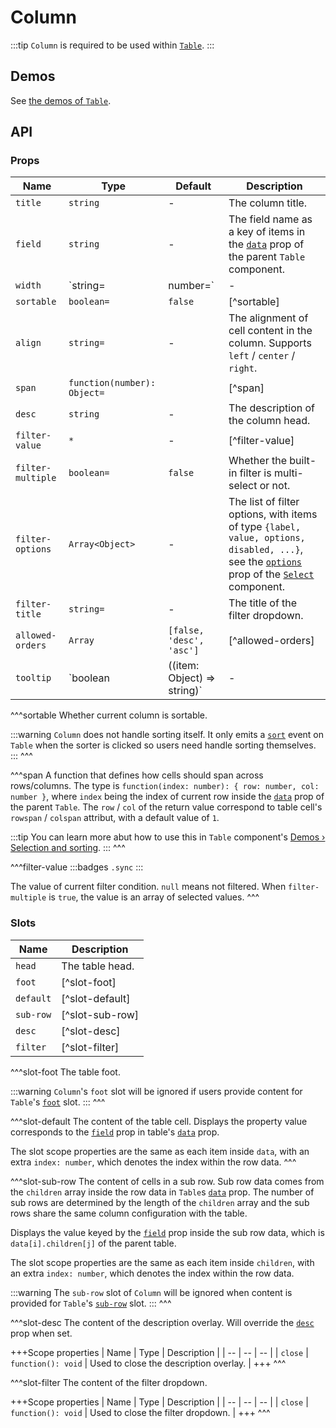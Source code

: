 # Column

:::tip
`Column` is required to be used within [`Table`](./breadcrumb).
:::

## Demos

See [the demos of `Table`](./table#demos).

## API

### Props

| Name | Type | Default | Description |
| -- | -- | -- | -- |
| ``title`` | `string` | - | The column title. |
| ``field`` | `string` | - | The field name as a key of items in the [`data`](./table#props-data) prop of the parent `Table` component. |
| ``width`` | `string=|number=` | - | The column width in `px` value. |
| ``sortable`` | `boolean=` | `false` | [^sortable] |
| ``align`` | `string=` | - | The alignment of cell content in the column. Supports `left` / `center` / `right`. |
| ``span`` | `function(number): Object=` | | [^span] |
| ``desc`` | `string` | - | The description of the column head. |
| ``filter-value`` | `*` | - | [^filter-value] |
| ``filter-multiple`` | `boolean=` | `false` | Whether the built-in filter is multi-select or not. |
| ``filter-options`` | `Array<Object>` | - | The list of filter options, with items of type `{label, value, options, disabled, ...}`, see the [`options`](./select#options) prop of the [`Select`](./select) component. |
| ``filter-title`` | `string=` | - | The title of the filter dropdown. |
| ``allowed-orders`` | `Array` | `[false, 'desc', 'asc']` | [^allowed-orders] |
| ``tooltip`` | `boolean | ((item: Object) => string)` | - | Whether to automatically show tooltips when content overflows. The tooltip displays the field corresponding to the [`field`](#props-field) prop of the [`data`](. /table#props-data) prop of `Table` component the current column belongs to. When being a function, the `item` argument is the entire data item and the returned string will be displayed as tooltip content. |

^^^sortable
Whether current column is sortable.

:::warning
`Column` does not handle sorting itself. It only emits a [`sort`](./table#events-sort) event on `Table` when the sorter is clicked so users need handle sorting themselves.
:::
^^^

^^^span
A function that defines how cells should span across rows/columns. The type is `function(index: number): { row: number, col: number }`, where `index` being the index of current row inside the [`data`](./table#props-data) prop of the parent `Table`. The `row` / `col` of the return value correspond to table cell's `rowspan` / `colspan` attribut, with a default value of `1`.

:::tip
You can learn more abut how to use this in `Table` component's [Demos › Selection and sorting](./table#selection-and-sorting).
:::
^^^

^^^filter-value
:::badges
`.sync`
:::

The value of current filter condition. `null` means not filtered. When `filter-multiple` is `true`, the value is an array of selected values.
^^^

### Slots

| Name | Description |
| -- | -- |
| ``head`` | The table head. |
| ``foot`` | [^slot-foot] |
| ``default`` | [^slot-default] |
| ``sub-row`` | [^slot-sub-row] |
| ``desc`` | [^slot-desc] |
| ``filter`` | [^slot-filter] |

^^^slot-foot
The table foot.

:::warning
`Column`'s `foot` slot will be ignored if users provide content for `Table`'s [`foot`](./table#slots-foot) slot.
:::
^^^

^^^slot-default
The content of the table cell. Displays the property value corresponds to the [`field`](#props-field) prop in table's [`data`](./table#props-data) prop.

The slot scope properties are the same as each item inside `data`, with an extra `index: number`, which denotes the index within the row data.
^^^

^^^slot-sub-row
The content of cells in a sub row. Sub row data comes from the `children` array inside the row data in `Table`s [`data`](./table#props-data) prop. The number of sub rows are determined by the length of the `children` array and the sub rows share the same column configuration with the table.

Displays the value keyed by the [`field`](#props-field) prop inside the sub row data, which is `data[i].children[j]` of the parent table.

The slot scope properties are the same as each item inside `children`, with an extra `index: number`, which denotes the index within the row data.

:::warning
The `sub-row` slot of `Column` will be ignored when content is provided for `Table`'s [`sub-row`](./table#slots-sub-row) slot.
:::
^^^

^^^slot-desc
The content of the description overlay. Will override the [`desc`](#props-desc) prop when set.

+++Scope properties
| Name | Type | Description |
| -- | -- | -- |
| `close` | `function(): void` | Used to close the description overlay. |
+++
^^^

^^^slot-filter
The content of the filter dropdown.

+++Scope properties
| Name | Type | Description |
| -- | -- | -- |
| `close` | `function(): void` | Used to close the filter dropdown. |
+++
^^^

